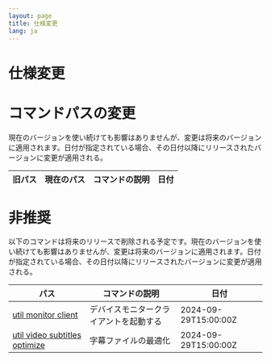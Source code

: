 ```yaml
---
layout: page
title: 仕様変更
lang: ja
---
```


# 仕様変更

# コマンドパスの変更

現在のバージョンを使い続けても影響はありませんが、変更は将来のバージョンに適用されます。日付が指定されている場合、その日付以降にリリースされたバージョンに変更が適用される。

| 旧パス | 現在のパス | コマンドの説明 | 日付 |
|--------|------------|----------------|------|

# 非推奨

以下のコマンドは将来のリリースで削除される予定です。現在のバージョンを使い続けても影響はありませんが、変更は将来のバージョンに適用されます。日付が指定されている場合、その日付以降にリリースされたバージョンに変更が適用される。

| パス                                                                                  | コマンドの説明                         | 日付                 |
|---------------------------------------------------------------------------------------|----------------------------------------|----------------------|
| [util monitor client](https://github.com/watermint/toolbox/discussions/870)           | デバイスモニタークライアントを起動する | 2024-09-29T15:00:00Z |
| [util video subtitles optimize](https://github.com/watermint/toolbox/discussions/870) | 字幕ファイルの最適化                   | 2024-09-29T15:00:00Z |


